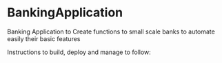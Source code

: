 # BankingApplication
Banking Application to Create functions to small scale banks to automate easily their basic features

Instructions to build, deploy and manage to follow:
